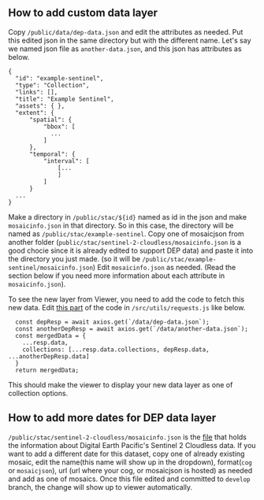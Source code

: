 ## How to add custom data layer

Copy `/public/data/dep-data.json` and edit the attributes as needed. Put this edited json in the same directory but with the different name. Let's say we named json file as `another-data.json`, and this json has attributes as below.

```
{
  "id": "example-sentinel",
  "type": "Collection",
  "links": [],
  "title": "Example Sentinel",
  "assets": { },
  "extent": {
      "spatial": {
          "bbox": [
            ...
          ]
      },
      "temporal": {
          "interval": [
              [...
              ]
          ]
      }
  ...
}
```

Make a directory in `/public/stac/${id}` named as id in the json and make `mosaicinfo.json` in that directory. So in this case, the directory will be named as `/public/stac/example-sentinel`. Copy one of mosaicjson from another folder (`public/stac/sentinel-2-cloudless/mosaicinfo.json` is a good chocie since it is already edited to support DEP data) and paste it into the directory you just made. (so it will be `/public/stac/example-sentinel/mosaicinfo.json`) Edit `mosaicinfo.json` as needed. (Read the section below if you need more information about each attribute in `mosaicinfo.json`).

To see the new layer from Viewer, you need to add the code to fetch this new data. Edit [this part](https://github.com/developmentseed/PlanetaryComputerDataCatalog/blob/develop/src/utils/requests.js#L61-L66) of the code in `/src/utils/requests.js` like below.

```
  const depResp = await axios.get(`/data/dep-data.json`);
  const anotherDepResp = await axios.get(`/data/another-data.json`);
  const mergedData = {
    ...resp.data,
    collections: [...resp.data.collections, depResp.data, ...anotherDepResp.data]
  }
  return mergedData;
```
This should make the viewer to display your new data layer as one of collection options.

## How to add more dates for DEP data layer

`/public/stac/sentinel-2-cloudless/mosaicinfo.json` is the [file](https://github.com/developmentseed/PlanetaryComputerDataCatalog/blob/develop/public/stac/sentinel-2-cloudless/mosaicInfo.json) that holds the information about Digital Earth Pacific's Sentinel 2 Cloudless data. If you want to add a different date for this dataset, copy one of already existing mosaic, edit the name(this name will show up in the dropdown), format(`cog` or `mosaicjson`), url (url where your cog, or mosaicjson is hosted) as needed and add as one of mosaics. Once this file edited and committed to `develop` branch, the change will show up to viewer automatically.